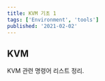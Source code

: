 ```yaml
---
title: KVM 기초 1
tags: ['Environment', 'tools']
published: '2021-02-02'
---
```



## KVM
KVM 관련 명령어 리스트 정리.
